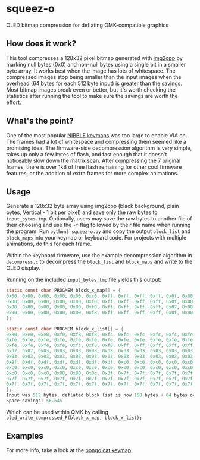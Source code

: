 # squeez-o
OLED bitmap compression for deflating QMK-compatible graphics

## How does it work?
This tool compresses a 128x32 pixel bitmap generated with [img2cpp](https://javl.github.io/image2cpp/) by marking null bytes (0x0) and non-null bytes using a single bit in a smaller byte array. It works best when the image has lots of whitespace. The compressed images stop being smaller than the input images when the overhead (64 bytes for each 512 byte input) is greater than the savings. Most bitmap images break even or better, but it's worth checking the statistics after running the tool to make sure the savings are worth the effort.

## What's the point?
One of the most popular [NIBBLE keymaps](https://github.com/qmk/qmk_firmware/tree/master/keyboards/nullbitsco/nibble/keymaps/oled_bongocat) was too large to enable VIA on. The frames had a lot of whitespace and compressing them seemed like a promising idea. The firmware-side decompression algorithm is very simple, takes up only a few bytes of flash, and fast enough that it doesn't noticeably slow down the matrix scan. After compressing the 7 original frames, there is over 1kB of free flash remaining for other cool firmware features, or the addition of extra frames for more complex animations. 

## Usage
Generate a 128x32 byte array using img2cpp (black background, plain bytes, Vertical - 1 bit per pixel) and save only the raw bytes to `input_bytes.tmp`. Optionally, users may save the raw bytes to another file of their choosing and use the `-f` flag followed by their file name when running the program. Run
`python3 squeez-o.py` and copy the output `block_list` and `block_maps` into your keymap or keyboard code. For projects with multiple animations, do this for each frame.

Within the keyboard firmware, use the example decompression algorithm in `decompress.c` to decompress the `block_list` and `block_maps` and write to the OLED display. 

Running on the included `input_bytes.tmp` file yields this output: 
```c
static const char PROGMEM block_x_map[] = {
0x00, 0x00, 0x00, 0x00, 0x00, 0xc0, 0xff, 0xff, 0xff, 0xff, 0x0f, 0x00, 0x00, 0x00, 0x00, 0x00,
0x00, 0x00, 0x00, 0x00, 0x00, 0xf0, 0xff, 0xff, 0xff, 0xff, 0x0f, 0x00, 0x00, 0x00, 0x00, 0x00,
0x00, 0x00, 0x00, 0x00, 0x00, 0xf0, 0xff, 0xff, 0xff, 0xff, 0x07, 0x00, 0x00, 0x00, 0x00, 0x00,
0x00, 0x00, 0x00, 0x00, 0x00, 0xf8, 0xff, 0xff, 0xff, 0xff, 0x0f, 0x00, 0x00, 0x00, 0x00, 0x00
};

static const char PROGMEM block_x_list[] = {
0x80, 0xe0, 0xe0, 0xf0, 0xf8, 0xf8, 0xfc, 0xfc, 0xfc, 0xfc, 0xfc, 0xfe, 0xfe, 0xfe, 0xfe, 0xfe,
0xfe, 0xfe, 0xfe, 0xfe, 0xfe, 0xfe, 0xfe, 0xfe, 0xfe, 0xfe, 0xfe, 0xfe, 0xfe, 0xfe, 0xfe, 0xfe,
0xfe, 0xfe, 0xfe, 0xfe, 0xfc, 0xf8, 0xf8, 0xff, 0xff, 0xff, 0xff, 0xff, 0xff, 0xff, 0xff, 0x0f,
0x07, 0x07, 0x03, 0x03, 0x03, 0x03, 0x03, 0x03, 0x03, 0x03, 0x03, 0x03, 0x03, 0x03, 0x03, 0x03,
0x03, 0x03, 0x03, 0x03, 0x03, 0x03, 0x03, 0x03, 0x03, 0x03, 0x03, 0x03, 0x03, 0x01, 0x1f, 0xbf,
0x9f, 0xdf, 0xdf, 0xdf, 0xdf, 0xdf, 0xdf, 0xc0, 0xc0, 0xc0, 0xc0, 0xc0, 0xc0, 0xc0, 0xc0, 0xc0,
0xc0, 0xc0, 0xc0, 0xc0, 0xc0, 0xc0, 0xc0, 0xc0, 0xc0, 0xc0, 0xc0, 0xc0, 0xc0, 0xc0, 0xc0, 0xc0,
0xc0, 0xc0, 0xc0, 0x80, 0x80, 0x0c, 0x3f, 0x7f, 0x7f, 0x7f, 0x7f, 0x7f, 0x7f, 0x7f, 0x7f, 0x7f,
0x7f, 0x7f, 0x7f, 0x7f, 0x7f, 0x7f, 0x7f, 0x7f, 0x7f, 0x7f, 0x7f, 0x7f, 0x7f, 0x7f, 0x7f, 0x7f,
0x7f, 0x7f, 0x7f, 0x7f, 0x7f, 0x7f, 0x7f, 0x7f, 0x7f, 0x7f, 0x7f, 0x7f, 0x7f, 0x3f
};
Input was 512 bytes, deflated block list is now 158 bytes + 64 bytes overhead
Space savings: 56.64%
```

Which can be used within QMK by calling `oled_write_compressed_P(block_x_map, block_x_list);`

## Examples
For more info, take a look at the [bongo cat keymap]().
